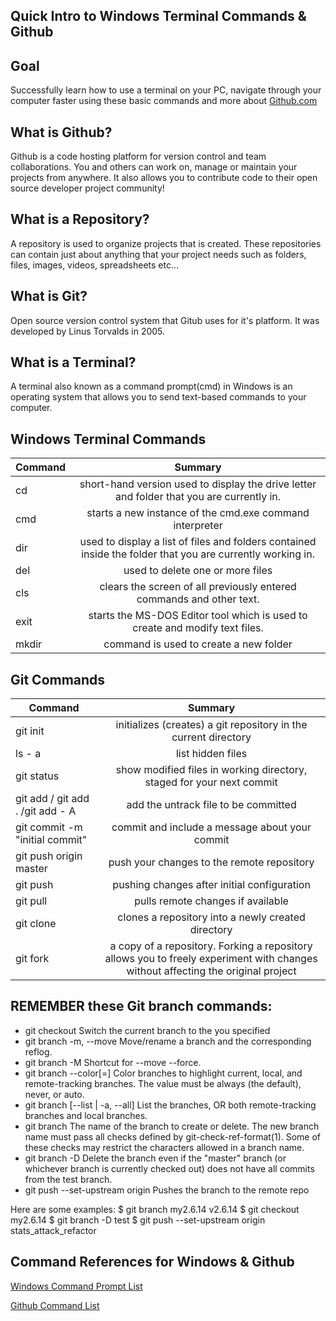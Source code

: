 
## Quick Intro to Windows Terminal Commands & Github 

## Goal 
Successfully learn how to use a terminal on your PC, navigate through your computer faster using these basic commands and more about [Github.com](https://github.com/)

## What is Github? 
Github is a code hosting platform for version control and team collaborations. You and others can work on, manage or maintain your projects from anywhere. It also allows you to contribute code to their open source developer project community! 


## What is a Repository?

A repository is used to organize projects that is created. These repositories can contain just about anything that your project needs such as folders, files, images, videos, spreadsheets etc... 


## What is Git?

Open source version control system that Gitub uses for it's platform. It was developed by Linus Torvalds in 2005. 


## What is a Terminal?

A terminal also known as a command prompt(cmd) in Windows is an operating system that allows you to send text-based commands to your computer. 


## Windows Terminal Commands 

| Command       | 	Summary  | 
| ------------- |:-------------:| 
| cd    		| short-hand version used to display the drive letter and folder that you are currently in.| 
| cmd           | starts a new instance of the cmd.exe command interpreter| 
| dir 			| used to display a list of files and folders contained inside the folder that you are currently working in. |  
| del			| used to delete one or more files|  
| cls     		| clears the screen of all previously entered commands and other text.|  
| exit			| starts the MS-DOS Editor tool which is used to create and modify text files.|  
| mkdir		    | command is used to create a new folder|  



## Git Commands 

| Command       | 	Summary  | 
| ------------- |:-------------:| 
| git init 	    | initializes (creates) a git repository in the current directory| 
| ls - a        | list hidden files| 
| git status 	|show modified files in working directory, staged for your next commit|  
| git add / git add . /git add - A|add the untrack file to be committed|  
| git commit -m "initial commit"|commit and include a message about your commit|  
| git push origin master |push your changes to the remote repository|  
| git push|pushing changes after initial configuration|  
| git pull| pulls remote changes if available|  
| git clone| clones a repository into a newly created directory|  
| git fork| a copy of a repository. Forking a repository allows you to freely experiment with changes without affecting the original project|  



## REMEMBER these Git branch commands:
- git checkout <branchname>
		   Switch the current branch to the  <branchname> you specified
- git branch -m, --move
           Move/rename a branch and the corresponding reflog.
- git branch -M
           Shortcut for --move --force.
- git branch --color[=<when>]
           Color branches to highlight current, local, and remote-tracking
           branches. The value must be always (the default), never, or auto.
- git branch [--list | -a, --all]
           List the branches, OR both remote-tracking branches and local branches.
- git branch <branchname>
           The name of the branch to create or delete. The new branch name
           must pass all checks defined by git-check-ref-format(1). Some of
           these checks may restrict the characters allowed in a branch name.
- git branch -D <branchname>
		       Delete the <branchname> branch even if the "master" branch (or
           whichever branch is currently checked out) does not have all
           commits from the test branch.
- git push --set-upstream origin <branchname> 
           Pushes the branch to the remote repo

Here are some examples:
$ git branch my2.6.14 v2.6.14
$ git checkout my2.6.14
$ git branch -D test
$ git push --set-upstream origin stats_attack_refactor



## Command References for Windows & Github 

[Windows Command Prompt List](https://www.lifewire.com/list-of-command-prompt-commands-4092302)

[Github Command List ](https://education.github.com/git-cheat-sheet-education.pdf)



